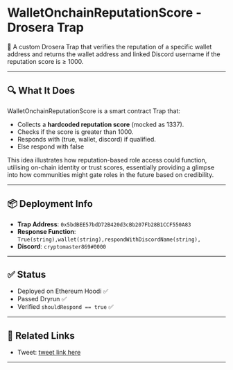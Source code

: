 # WalletOnchainReputationScore - Drosera Trap

🚨 A custom Drosera Trap that verifies the reputation of a specific wallet address and returns the wallet address and linked Discord username if the reputation score is ≥ 1000.

---

## 🔍 What It Does

WalletOnchainReputationScore is a smart contract Trap that:
- Collects a **hardcoded reputation score** (mocked as 1337).
- Checks if the score is greater than 1000.
- Responds with (true, wallet, discord) if qualified.
- Else respond with false

This idea illustrates how reputation-based role access could function, utilising on-chain identity or trust scores, essentially providing a glimpse into how communities might gate roles in the future based on credibility.

---

## 📦 Deployment Info

- **Trap Address**: `0x5bdBEE57bdD72B420d3cBb207Fb28B1CCF550A83`
- **Response Function**: `True(string),wallet(string),respondWithDiscordName(string),`
- **Discord**: `cryptomaster869#0000`

---

## ✅ Status

- Deployed on Ethereum Hoodi ✅  
- Passed Dryrun ✅  
- Verified `shouldRespond == true` ✅

---

## 🔗 Related Links

- Tweet: [tweet link here](.)

---
